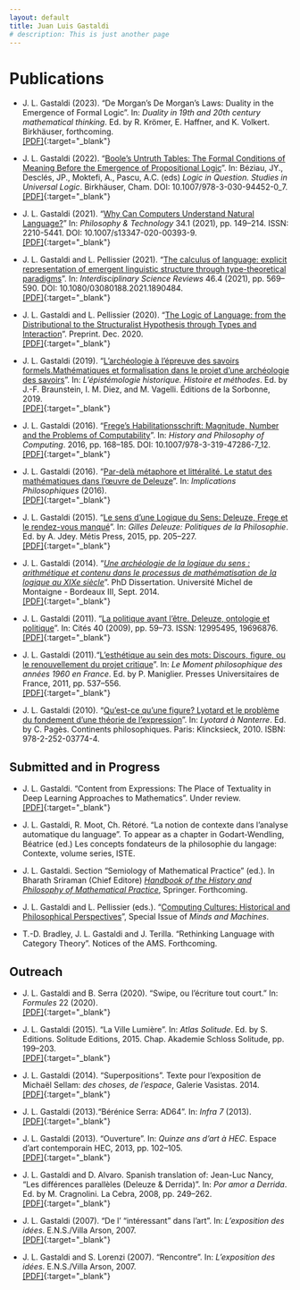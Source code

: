 ```yaml
---
layout: default
title: Juan Luis Gastaldi
# description: This is just another page
---
```


# Publications

- J. L. Gastaldi (2023). “De Morgan’s De Morgan’s Laws: Duality in the Emergence of Formal Logic”. In: *Duality in 19th and 20th century mathematical thinking*. Ed. by R. Krömer, E. Haffner, and K. Volkert. Birkhäuser, forthcoming.\
[[PDF]](./assets/pdf/pubs/Gastaldi2023a_s.pdf){:target="_blank"}

- J. L. Gastaldi (2022). “[Boole’s Untruth Tables: The Formal Conditions of Meaning Before the Emergence of Propositional Logic](https://link.springer.com/chapter/10.1007/978-3-030-94452-0_7)”. In: Béziau, JY., Desclés, JP., Moktefi, A., Pascu, A.C. (eds) *Logic in Question. Studies in Universal Logic*. Birkhäuser, Cham. DOI: 10.1007/978-3-030-94452-0_7.\
[[PDF]](./assets/pdf/pubs/Gastaldi2022.pdf){:target="_blank"}

- J. L. Gastaldi (2021). “[Why Can Computers Understand Natural Language?](https://link.springer.com/article/10.1007/s13347-020-00393-9)” In: *Philosophy & Technology* 34.1 (2021), pp. 149–214. ISSN: 2210-5441. DOI: 10.1007/s13347-020-00393-9.\
[[PDF]](./assets/pdf/pubs/Gastaldi2021.pdf){:target="_blank"}

- J. L. Gastaldi and L. Pellissier (2021). “[The calculus of language: explicit representation of emergent linguistic structure through type-theoretical paradigms](https://www.tandfonline.com/doi/full/10.1080/03080188.2021.1890484)”. In: *Interdisciplinary Science Reviews* 46.4 (2021), pp. 569–590. DOI: 10.1080/03080188.2021.1890484.\
[[PDF]](./assets/pdf/pubs/GastaldiPellissier2021.pdf){:target="_blank"}

- J. L. Gastaldi and L. Pellissier (2020). “[The Logic of Language: from the Distributional to the Structuralist Hypothesis through Types and Interaction](https://hal.archives-ouvertes.fr/hal-03064480)”. Preprint. Dec. 2020.\
[[PDF]](./assets/pdf/pubs/GastaldiPellissier2020.pdf){:target="_blank"}

- J. L. Gastaldi (2019). “[L’archéologie à l’épreuve des savoirs formels.Mathématiques et formalisation dans le projet d’une archéologie des savoirs](http://www.editionsdelasorbonne.fr/fr/livre/?GCOI=28405100934230)”. In: *L’épistémologie historique. Histoire et méthodes*. Ed. by J.-F. Braunstein, I. M. Diez, and M. Vagelli. Éditions de la Sorbonne, 2019.\
[[PDF]](./assets/pdf/pubs/Gastaldi2019.pdf){:target="_blank"}
  
- J. L. Gastaldi (2016). “[Frege’s Habilitationsschrift: Magnitude, Number and the Problems of Computability](https://link.springer.com/chapter/10.1007/978-3-319-47286-7_12)”. In: *History and Philosophy of Computing*. 2016, pp. 168–185. DOI: 10.1007/978-3-319-47286-7_12.\
[[PDF]](./assets/pdf/pubs/Gastaldi2016a.pdf){:target="_blank"}

- J. L. Gastaldi (2016). “[Par-delà métaphore et littéralité. Le statut des mathématiques dans l’œuvre de Deleuze](https://www.implications-philosophiques.org/par-dela-metaphore-et-litteralite/)”. In: *Implications Philosophiques* (2016).\
[[PDF]](./assets/pdf/pubs/Gastaldi2016b.pdf){:target="_blank"}

- J. L. Gastaldi (2015). “[Le sens d’une Logique du Sens: Deleuze, Frege et le rendez-vous manqué](https://www.metispresses.ch/fr/gilles-deleuze)”. In: *Gilles Deleuze: Politiques de la Philosophie*. Ed. by A. Jdey. Métis Press, 2015, pp. 205–227.\
[[PDF]](./assets/pdf/pubs/Gastaldi2015a.pdf){:target="_blank"}

- J. L. Gastaldi (2014). “[*Une archéologie de la logique du sens : arithmétique et contenu dans le processus de mathématisation de la logique au XIXe siècle*](https://tel.archives-ouvertes.fr/tel-01174485)”. PhD Dissertation. Université Michel de Montaigne - Bordeaux III, Sept. 2014.\
[[PDF]](./assets/pdf/pubs/Gastaldi2014.pdf){:target="_blank"}

- J. L. Gastaldi (2011). “[La politique avant l’être. Deleuze, ontologie et politique](http://www.jstor.org/stable/40599521)”. In: Cités 40 (2009), pp. 59–73. ISSN: 12995495, 19696876.\
[[PDF]](./assets/pdf/pubs/Gastaldi2011b.pdf){:target="_blank"}

- J. L. Gastaldi (2011).“[L’esthétique au sein des mots: Discours, figure, ou le renouvellement du projet critique](https://www.puf.com/content/Le_moment_philosophique_des_années_1960_en_France)”. In: *Le Moment philosophique des années 1960 en France*. Ed. by P. Maniglier. Presses Universitaires de France, 2011, pp. 537–556.\
[[PDF]](./assets/pdf/pubs/Gastaldi2011a.pdf){:target="_blank"}

- J. L. Gastaldi (2010). “[Qu’est-ce qu’une figure? Lyotard et le problème du fondement d’une théorie de l’expression](https://www.klincksieck.com/livre/9782252037744/lyotard-a-nanterre)”. In: *Lyotard à Nanterre*. Ed. by C. Pagès. Continents philosophiques. Paris: Klincksieck, 2010. ISBN: 978-2-252-03774-4.


## Submitted and in Progress

- J. L. Gastaldi. “Content from Expressions: The Place of Textuality in Deep Learning Approaches to Mathematics”. Under review.\
[[PDF]](./assets/pdf/pubs/Gastaldi2023b_s.pdf){:target="_blank"}

- J. L. Gastaldi, R. Moot, Ch. Rétoré. “La notion de contexte dans l’analyse automatique du language”. To appear as a chapter in Godart-Wendling, Béatrice (ed.) Les concepts fondateurs de la philosophie du langage: Contexte, volume series, ISTE.

- J. L. Gastaldi. Section “Semiology of Mathematical Practice” (ed.). In Bharath Sriraman (Chief Editore) [*Handbook of the History and Philosophy of Mathematical Practice*](https://meteor.springer.com/historyandphilosophymaths/?id=915&tab=About&mode=ReadPage&entity=6886), Springer. Forthcoming.

- J. L. Gastaldi and L. Pellissier (eds.). “[Computing Cultures: Historical and Philosophical Perspectives](https://www.springer.com/journal/11023/updates/18800754)”, Special Issue of *Minds and Machines*.

- T.-D. Bradley, J. L. Gastaldi and J. Terilla. “Rethinking Language with Category Theory”. Notices of the AMS. Forthcoming.


## Outreach

- J. L. Gastaldi and B. Serra (2020). “Swipe, ou l’écriture tout court.” In: *Formules* 22 (2020).\
[[PDF]](./assets/pdf/pubs/GastaldiSerra2020.pdf){:target="_blank"}

- J. L. Gastaldi (2015). “La Ville Lumière”. In: *Atlas Solitude*. Ed. by S. Editions. Solitude Editions, 2015. Chap. Akademie Schloss Solitude, pp. 199–203.\
[[PDF]](./assets/pdf/pubs/Gastaldi2015b.pdf){:target="_blank"}

- J. L. Gastaldi (2014). “Superpositions”. Texte pour l’exposition de Michaël Sellam: *des choses, de l’espace*, Galerie Vasistas. 2014.\
[[PDF]](./assets/pdf/pubs/Gastaldi2014c.pdf){:target="_blank"}

- J. L. Gastaldi (2013).“Bérénice Serra: AD64”. In: *Infra 7* (2013).\
[[PDF]](./assets/pdf/pubs/Gastaldi2013a.pdf){:target="_blank"}

- J. L. Gastaldi (2013). “Ouverture”. In: *Quinze ans d’art à HEC*. Espace d’art contemporain HEC, 2013, pp. 102–105.\
[[PDF]](./assets/pdf/pubs/Gastaldi2013b.pdf){:target="_blank"}

- J. L. Gastaldi and D. Alvaro. Spanish translation of: Jean-Luc Nancy, “Les différences parallèles (Deleuze & Derrida)”. In: *Por amor a Derrida*. Ed. by M. Cragnolini. La Cebra, 2008, pp. 249–262.\
[[PDF]](./assets/pdf/pubs/GastaldiAlvaro2008.pdf){:target="_blank"}

- J. L. Gastaldi (2007). “De l’ “intéressant” dans l’art”. In: *L’exposition des idées*. E.N.S./Villa Arson, 2007.\
[[PDF]](./assets/pdf/pubs/Gastaldi2007.pdf){:target="_blank"}

- J. L. Gastaldi and S. Lorenzi (2007). “Rencontre”. In: *L’exposition des idées*. E.N.S./Villa Arson, 2007.\
[[PDF]](./assets/pdf/pubs/GastaldiLorenzi2007.pdf){:target="_blank"}